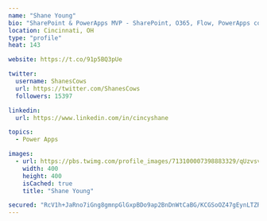 ```yaml
---
name: "Shane Young"
bio: "SharePoint & PowerApps MVP - SharePoint, O365, Flow, PowerApps consulting? @PowerApps911 | Pure Snark? You found it."
location: Cincinnati, OH
type: "profile"
heat: 143

website: https://t.co/91p5BQ3pUe

twitter:
  username: ShanesCows
  url: https://twitter.com/ShanesCows
  followers: 15397

linkedin:
  url: https://www.linkedin.com/in/cincyshane

topics:
  - Power Apps

images:
  - url: https://pbs.twimg.com/profile_images/713100007398883329/qUzvsvQ3_400x400.jpg
    width: 400
    height: 400
    isCached: true
    title: "Shane Young"

secured: "RcV1h+JaRno7iGng8gmnpGlGxpBDo9ap2BnDnWtCaBG/KCGSoOZ47gEynLTZR4fG0kxVZioxGy6fLqqnSlzN1Fs7gduy16759Gn6XMj+H3DeJ1uE5Tm06USexhczfEKK4mhVjkt7aqKq9krVbq6IKq++OBAbCG8ve0z+g0EXBpRWZGbGLa2aNku1f2DkWfFfAt29G0i0/T06vA7LXI2QilkOWiIA3Me2cGRcuHIURW+/DtdvtpDkB60BMkxNFP8ch0zdoGIWlzGzi/dpkpHS4Ilw8F7e4ZMbw7g6x2yh9vQ91aiSDWdh6OGGNGU/ckoWFOgZBhleZ24asgPg/Q3hgU4xluuKOB2Pk9hRuKtxA5MTS6QnIJhlZhLgpvfRB42ggI9Bl0+viueTM5KIGH5R1hbbSi8XCycGwaX/fc7d6t4=;40niqiIAHwkG34GoIPKlpQ=="
---
```


